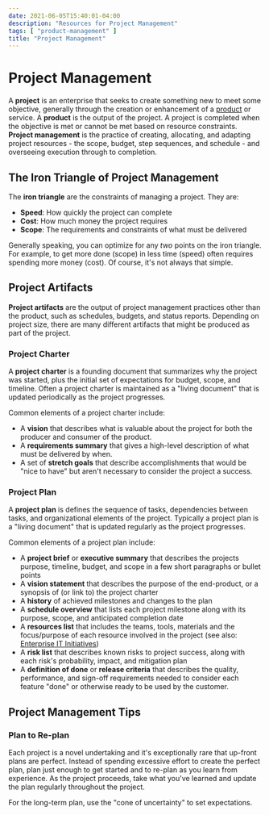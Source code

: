 ```yaml
---
date: 2021-06-05T15:40:01-04:00
description: "Resources for Project Management"
tags: [ "product-management" ]
title: "Project Management"
---
```


# Project Management

A **project** is an enterprise that seeks to create something new to meet some objective, generally through the creation or enhancement of a [product](product-management.md) or service. A **product** is the output of the project. A project is completed when the objective is met or cannot be met based on resource constraints. **Project management** is the practice of creating, allocating, and adapting project resources - the scope, budget, step sequences, and schedule - and overseeing execution through to completion.

## The Iron Triangle of Project Management

The **iron triangle** are the constraints of managing a project. They are:

* **Speed**: How quickly the project can complete
* **Cost**: How much money the project requires
* **Scope**: The requirements and constraints of what must be delivered

Generally speaking, you can optimize for any _two_ points on the iron triangle. For example, to get more done (scope) in less time (speed) often requires spending more money (cost). Of course, it's not always that simple.

## Project Artifacts

**Project artifacts** are the output of project management practices other than the product, such as schedules, budgets, and status reports. Depending on project size, there are many different artifacts that might be produced as part of the project.

### Project Charter

A **project charter** is a founding document that summarizes why the project was started, plus the initial set of expectations for budget, scope, and timeline. Often a project charter is maintained as a "living document" that is updated periodically as the project progresses.

Common elements of a project charter include:

* A **vision** that describes what is valuable about the project for both the producer and consumer of the product.
* A **requirements summary** that gives a high-level description of what must be delivered by when.
* A set of **stretch goals** that describe accomplishments that would be "nice to have" but aren't necessary to consider the project a success.

### Project Plan

A **project plan** is defines the sequence of tasks, dependencies between tasks, and organizational elements of the project. Typically a project plan is a "living document" that is updated regularly as the project progresses.

Common elements of a project plan include:

* A **project brief** or **executive summary** that describes the projects purpose, timeline, budget, and scope in a few short paragraphs or bullet points
* A **vision statement** that describes the purpose of the end-product, or a synopsis of (or link to) the project charter
* A **history** of achieved milestones and changes to the plan
* A **schedule overview** that lists each project milestone along with its purpose, scope, and anticipated completion date
* A **resources list** that includes the teams, tools, materials and the focus/purpose of each resource involved in the project (see also: [Enterprise IT Initiatives](enterprise-it-initiatives.md))
* A **risk list** that describes known risks to project success, along with each risk's probability, impact, and mitigation plan
* A **definition of done** or **release criteria** that describes the quality, performance, and sign-off requirements needed to consider each feature "done" or otherwise ready to be used by the customer.

## Project Management Tips

### Plan to Re-plan

Each project is a novel undertaking and it's exceptionally rare that up-front plans are perfect. Instead of spending excessive effort to create the perfect plan, plan just enough to get started and to re-plan as you learn from experience. As the project proceeds, take what you've learned and update the plan regularly throughout the project.

For the long-term plan, use the "cone of uncertainty" to set expectations.

<!-- TODO: Cone of uncertainty article -->